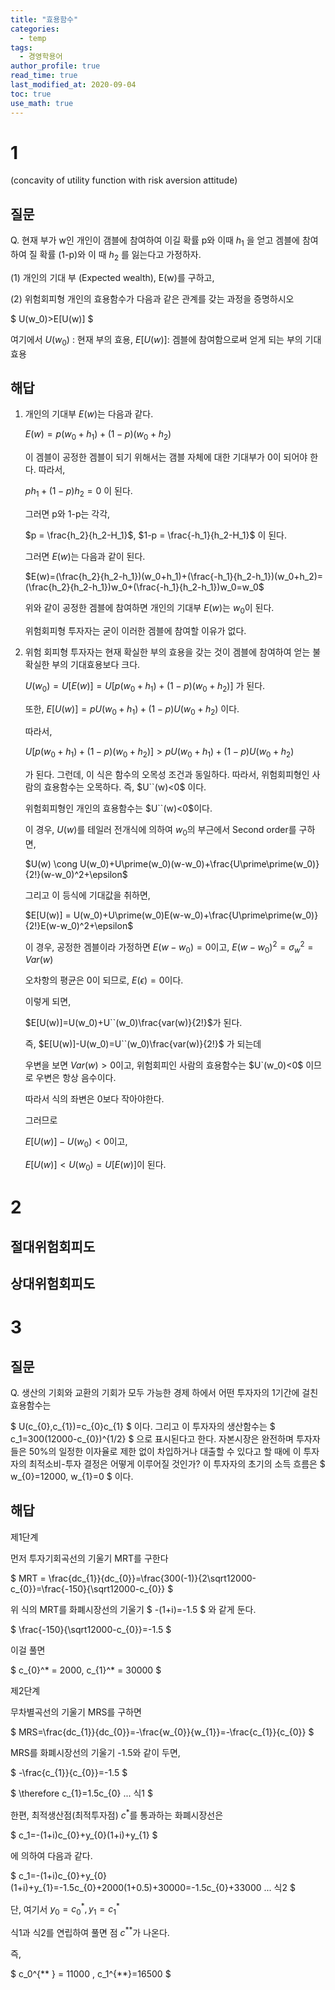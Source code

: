 ```yaml
---
title: "효용함수"
categories:
  - temp
tags:
  - 경영학용어
author_profile: true
read_time: true
last_modified_at: 2020-09-04
toc: true
use_math: true
---
```


# 1

(concavity of utility function with risk aversion attitude)

## 질문

Q. 현재 부가 w인 개인이 갬블에 참여하여 이길 확률 p와 이때 $h_1$ 을 얻고 겜블에 참여하여 질 확률 (1-p)와 이 때 $h_2$ 를 잃는다고 가정하자.

(1) 개인의 기대 부 (Expected wealth), E(w)를 구하고,

(2) 위험회피형 개인의 효용함수가 다음과 같은 관계를 갖는 과정을 증명하시오

$
U(w_0)>E[U(w)]
$

여기에서 $U(w_0)$ : 현재 부의 효용, $E[U(w)]$: 겜블에 참여함으로써 얻게 되는 부의 기대효용

## 해답

1. 개인의 기대부 $E(w)$는 다음과 같다.

   $E(w)=p(w_0+h_1)+(1-p)(w_0+h_2)$

   이 겜블이 공정한 겜블이 되기 위해서는 갬블 자체에 대한 기대부가 0이 되어야 한다. 따라서,

   $ph_1+(1-p)h_2=0$ 이 된다.

   그러면 p와 1-p는 각각,

   $p = \frac{h_2}{h_2-H_1}$, $1-p = \frac{-h_1}{h_2-H_1}$ 이 된다.

   그러면 $E(w)$는 다음과 같이 된다.

   $E(w)=(\frac{h_2}{h_2-h_1})(w_0+h_1)+(\frac{-h_1}{h_2-h_1})(w_0+h_2)=(\frac{h_2}{h_2-h_1})w_0+(\frac{-h_1}{h_2-h_1})w_0=w_0$

   위와 같이 공정한 겜블에 참여하면 개인의 기대부 $E(w)$는 $w_0$이 된다.

   위험회피형 투자자는 굳이 이러한 겜블에 참여할 이유가 없다.

2. 위험 회피형 투자자는 현재 확실한 부의 효용을 갖는 것이 겜블에 참여하여 얻는 불확실한 부의 기대효용보다 크다.

   $U(w_0)=U[E(w)]=U[p(w_0+h_1)+(1-p)(w_0+h_2)]$ 가 된다.

   또한, $E[U(w)]=pU(w_0+h_1)+(1-p)U(w_0+h_2)$ 이다.

   따라서,

   $U[p(w_0+h_1)+(1-p)(w_0+h_2)]>pU(w_0+h_1)+(1-p)U(w_0+h_2)$

   가 된다. 그런데, 이 식은 함수의 오목성 조건과 동일하다. 따라서, 위험회피형인 사람의 효용함수는 오목하다. 즉, $U``(w)<0$ 이다.

   위험회피형인 개인의 효용함수는 $U``(w)<0$이다.

   이 경우, $U(w)$를 테일러 전개식에 의하여 $w_0$의 부근에서 Second order를 구하면,

   $U(w) \cong U(w_0)+U\prime(w_0)(w-w_0)+\frac{U\prime\prime(w_0)}{2!}(w-w_0)^2+\epsilon$

   그리고 이 등식에 기대값을 취하면,

   $E[U(w)] = U(w_0)+U\prime(w_0)E(w-w_0)+\frac{U\prime\prime(w_0)}{2!}E(w-w_0)^2+\epsilon$

   이 경우, 공정한 겜블이라 가정하면 $E(w-w_0)=0$이고, $E(w-w_0)^2=\sigma^2_w=Var(w)$

   오차항의 평균은 0이 되므로, $E(\epsilon)=0$이다.

   이렇게 되면,

   $E[U(w)]=U(w_0)+U``(w_0)\frac{var(w)}{2!}$가 된다.

   즉, $E[U(w)]-U(w_0)=U``(w_0)\frac{var(w)}{2!}$ 가 되는데

   우변을 보면 $Var(w)>0$이고, 위험회피인 사람의 효용함수는 $U`(w_0)<0$ 이므로 우변은 항상 음수이다.

   따라서 식의 좌변은 0보다 작아야한다.

   그러므로

   $E[U(w)]-U(w_0)<0$이고,

   $E[U(w)]<U(w_0)=U[E(w)]$이 된다.

# 2

## 절대위험회피도

## 상대위험회피도

# 3

## 질문

Q. 생산의 기회와 교환의 기회가 모두 가능한 경제 하에서 어떤 투자자의 1기간에 걸친 효용함수는

$
U(c_{0},c_{1})=c_{0}c_{1}
$
이다. 그리고 이 투자자의 생산함수는
$
c_1=300(12000-c_{0})^{1/2}
$
으로 표시된다고 한다. 자본시장은 완전하며 투자자들은 50%의 일정한 이자율로 제한 없이 차입하거나 대출할 수 있다고 할 때에 이 투자자의 최적소비-투자 결정은 어떻게 이루어질 것인가? 이 투자자의 초기의 소득 흐름은
$
w_{0}=12000, w_{1}=0
$
이다.

## 해답

제1단계

먼저 투자기회곡선의 기울기 MRT를 구한다

$
MRT = \frac{dc_{1}}{dc_{0}}=\frac{300(-1)}{2\sqrt12000-c_{0}}=\frac{-150}{\sqrt12000-c_{0}}
$

위 식의 MRT를 화폐시장선의 기울기
$
-(1+i)=-1.5
$
와 같게 둔다.

$
\frac{-150}{\sqrt12000-c_{0}}=-1.5
$

이걸 풀면

$
c_{0}^* = 2000, c_{1}^* = 30000
$

제2단계

무차별곡선의 기울기 MRS를 구하면

$
MRS=\frac{dc_{1}}{dc_{0}}=-\frac{w_{0}}{w_{1}}=-\frac{c_{1}}{c_{0}}
$

MRS를 화폐시장선의 기울기 -1.5와 같이 두면,

$
-\frac{c_{1}}{c_{0}}=-1.5
$

$
\therefore c_{1}=1.5c_{0} ... 식1
$

한편, 최적생산점(최적투자점) $c^*$를 통과하는 화폐시장선은

$
c_1=-(1+i)c_{0}+y_{0}(1+i)+y_{1}
$

에 의하여 다음과 같다.

$
c_1=-(1+i)c_{0}+y_{0}(1+i)+y_{1}=-1.5c_{0}+2000(1+0.5)+30000=-1.5c_{0}+33000 ... 식2 
$

단, 여기서 $y_0=c_{0}^* , y_1=c_{1}^*$

식1과 식2를 연립하여 풀면 점 $c^{**}$가 나온다.

즉,

$
c_0^{** } = 11000 , c_1^{**}=16500
$
